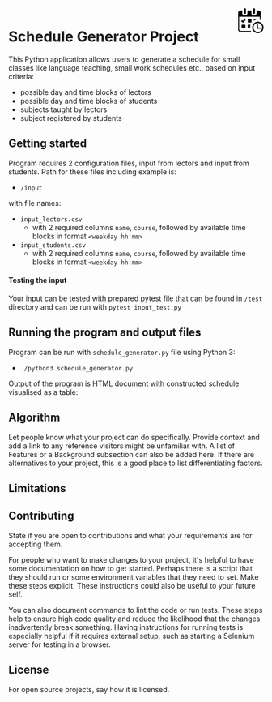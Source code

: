 <img src="work-schedule.png" alt="Schedule generator" style="width: 10%;" align="right"/>

# Schedule Generator Project

This Python application allows users to generate a schedule for small classes like language teaching, small work schedules etc., based on input criteria:
- possible day and time blocks of lectors
- possible day and time blocks of students
- subjects taught by lectors
- subject registered by students

## Getting started
Program requires 2 configuration files, input from lectors and input from students. Path for these files including example is:
* `/input`

with file names:

* `input_lectors.csv`
  * with 2 required columns `name`, `course`, followed by available time blocks in format `<weekday hh:mm>`
* `input_students.csv`
  * with 2 required columns `name`, `course`, followed by available time blocks in format `<weekday hh:mm>`

#### Testing the input
Your input can be tested with prepared pytest file that can be found in `/test` directory and can be run with `pytest input_test.py` 

## Running the program and output files
Program can be run with `schedule_generator.py` file using Python 3:
* `./python3 schedule_generator.py`

Output of the program is HTML document with constructed schedule visualised as a table:


## Algorithm
Let people know what your project can do specifically. Provide context and add a link to any reference visitors might be unfamiliar with. A list of Features or a Background subsection can also be added here. If there are alternatives to your project, this is a good place to list differentiating factors.

## Limitations

## Contributing
State if you are open to contributions and what your requirements are for accepting them.

For people who want to make changes to your project, it's helpful to have some documentation on how to get started. Perhaps there is a script that they should run or some environment variables that they need to set. Make these steps explicit. These instructions could also be useful to your future self.

You can also document commands to lint the code or run tests. These steps help to ensure high code quality and reduce the likelihood that the changes inadvertently break something. Having instructions for running tests is especially helpful if it requires external setup, such as starting a Selenium server for testing in a browser.


## License
For open source projects, say how it is licensed.
